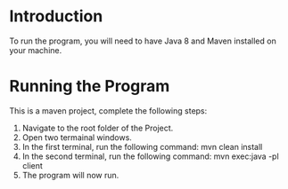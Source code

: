 # Introduction

To run the program, you will need to have Java 8 and Maven installed on your machine.

# Running the Program

This is a maven project, complete the following steps:

1.  Navigate to the root folder of the Project.
2.  Open two termainal windows.
3.  In the first terminal, run the following command: mvn clean install
4.  In the second terminal, run the following command: mvn exec:java -pl client
5.  The program will now run.
